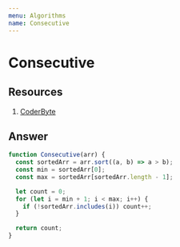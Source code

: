 ```yaml
---
menu: Algorithms
name: Consecutive
---
```


# Consecutive

## Resources

1. [CoderByte](https://www.coderbyte.com/information/Consecutive)

## Answer

```javascript
function Consecutive(arr) {
  const sortedArr = arr.sort((a, b) => a > b);
  const min = sortedArr[0];
  const max = sortedArr[sortedArr.length - 1];

  let count = 0;
  for (let i = min + 1; i < max; i++) {
    if (!sortedArr.includes(i)) count++;
  }

  return count;
}
```
